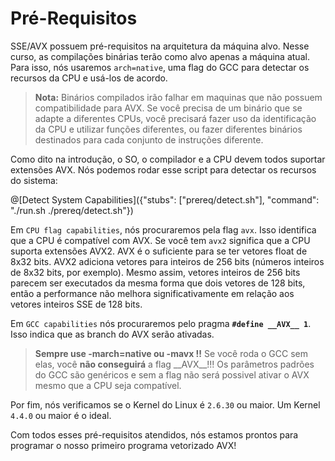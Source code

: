 # Pré-Requisitos

SSE/AVX possuem pré-requisitos na arquitetura da máquina alvo. Nesse curso, as compilações binárias terão como alvo apenas a máquina atual. Para isso, nós usaremos `arch=native`, uma flag do GCC para detectar os recursos da CPU e usá-los de acordo.

>**Nota:** Binários compilados irão falhar em maquinas que não possuem compatibilidade para AVX. Se você precisa de um binário que se adapte a diferentes CPUs, você precisará fazer uso da identificação da CPU e utilizar funções diferentes, ou fazer diferentes binários destinados para cada conjunto de instruções diferente.

Como dito na introdução, o SO, o compilador e a CPU devem todos suportar extensões AVX. Nós podemos rodar esse script para detectar os recursos do sistema:

@[Detect System Capabilities]({"stubs": ["prereq/detect.sh"], "command": "./run.sh ./prereq/detect.sh"})

Em `CPU flag capabilities`, nós procuraremos pela flag `avx`. Isso identifica que a CPU é compatível com AVX. Se você tem `avx2` significa que a CPU suporta extensões AVX2. AVX é o suficiente para se ter vetores float de 8x32 bits. AVX2 adiciona vetores para inteiros de 256 bits (números inteiros de 8x32 bits, por exemplo). Mesmo assim, vetores inteiros de 256 bits parecem ser executados da mesma forma que dois vetores de 128 bits, então a performance não melhora significativamente em relação aos vetores inteiros SSE de 128 bits.

Em `GCC capabilities` nós procuraremos pelo pragma **`#define __AVX__ 1`**. Isso indica que as branch do AVX serão ativadas.
>**Sempre use -march=native ou -mavx !!** Se você roda o GCC sem elas, você **não conseguirá** a flag \_\_AVX\_\_!!! Os parâmetros padrões do GCC são genéricos e sem a flag não será possivel ativar o AVX mesmo que a CPU seja compatível.

Por fim, nós verificamos se o Kernel do Linux é `2.6.30` ou maior. Um Kernel `4.4.0` ou maior é o ideal.

Com todos esses pré-requisitos atendidos, nós estamos prontos para programar o nosso primeiro programa vetorizado AVX!
